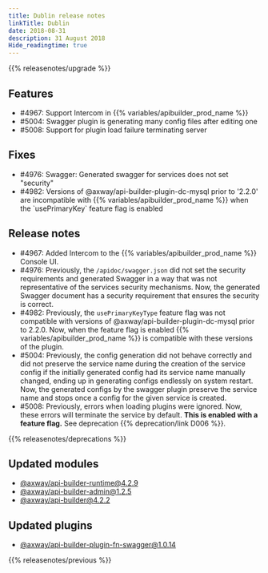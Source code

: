 ```yaml
---
title: Dublin release notes
linkTitle: Dublin
date: 2018-08-31
description: 31 August 2018
Hide_readingtime: true
---
```


{{% releasenotes/upgrade %}}

## Features

* #4967: Support Intercom in {{% variables/apibuilder_prod_name %}}
* #5004: Swagger plugin is generating many config files after editing one
* #5008: Support for plugin load failure terminating server

## Fixes

* #4976: Swagger: Generated swagger for services does not set "security"
* #4982: Versions of @axway/api-builder-plugin-dc-mysql prior to '2.2.0' are incompatible with {{% variables/apibuilder_prod_name %}} when the \`usePrimaryKey\` feature flag is enabled

## Release notes

* #4967: Added Intercom to the {{% variables/apibuilder_prod_name %}} Console UI.
* #4976: Previously, the `/apidoc/swagger.json` did not set the security requirements and generated Swagger in a way that was not representative of the services security mechanisms. Now, the generated Swagger document has a security requirement that ensures the security is correct.
* #4982: Previously, the `usePrimaryKeyType` feature flag was not compatible with versions of @axway/api-builder-plugin-dc-mysql prior to 2.2.0. Now, when the feature flag is enabled {{% variables/apibuilder_prod_name %}} is compatible with these versions of the plugin.
* #5004: Previously, the config generation did not behave correctly and did not preserve the service name during the creation of the service config if the initially generated config had its service name manually changed, ending up in generating configs endlessly on system restart. Now, the generated configs by the swagger plugin preserve the service name and stops once a config for the given service is created.
* #5008: Previously, errors when loading plugins were ignored. Now, these errors will terminate the service by default. **This is enabled with a feature flag.** See deprecation {{% deprecation/link D006 %}}.

{{% releasenotes/deprecations %}}

## Updated modules

* [@axway/api-builder-runtime@4.2.9](https://www.npmjs.com/package/@axway/api-builder-runtime/v/4.2.9)
* [@axway/api-builder-admin@1.2.5](https://www.npmjs.com/package/@axway/api-builder-admin/v/1.2.5)
* [@axway/api-builder@4.2.2](https://www.npmjs.com/package/@axway/api-builder/v/4.2.2)

## Updated plugins

* [@axway/api-builder-plugin-fn-swagger@1.0.14](https://www.npmjs.com/package/@axway/api-builder-plugin-fn-swagger/v/1.0.14)

{{% releasenotes/previous %}}
